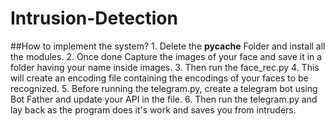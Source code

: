 # Intrusion-Detection
##How to implement the system?
	1. Delete the __pycache__ Folder and install all the modules.
	2. Once done Capture the images of your face and save it in a folder having your name inside images.
	3. Then run the face_rec.py
	4. This will create an encoding file containing the encodings of your faces to be recognized.
	5. Before running the telegram.py, create a telegram bot using Bot Father and update your API in the file.
	6. Then run the telegram.py and lay back as the program does it's work and saves you from intruders.

